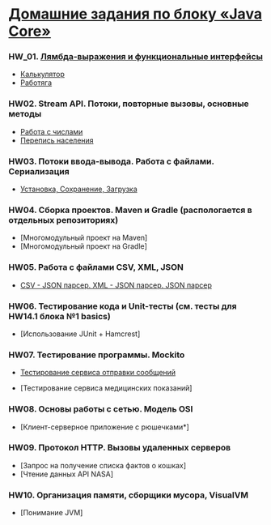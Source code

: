 # [Домашние задания по блоку «Java Core»](https://github.com/netology-code/jd-homeworks#3-%D0%B4%D0%BE%D0%BC%D0%B0%D1%88%D0%BD%D0%B8%D0%B5-%D0%B7%D0%B0%D0%B4%D0%B0%D0%BD%D0%B8%D1%8F-%D0%BF%D0%BE-%D0%BA%D1%83%D1%80%D1%81%D1%83-java-core)

### HW_01. [Лямбда-выражения и функциональные интерфейсы](https://github.com/netology-code/jd-homeworks/tree/master/lambda)
* [Калькулятор](LamdaFunctions/lambda_calculator)
* [Работяга](LamdaFunctions/lambda_worker)

### HW02. Stream API. Потоки, повторные вызовы, основные методы
* [Работа с числами](StreamAPI/WorkWithNambers)
* [Перепись населения](StreamAPI/Population_Census)

### HW03. Потоки ввода-вывода. Работа с файлами. Сериализация
* [Установка, Сохранение, Загрузка](File_Zip_Streams)

### HW04. Сборка проектов. Maven и Gradle (распологается в отдельных репозиториях)
* [Многомодульный проект на Maven]
* [Многомодульный проект на Gradle]

### HW05. Работа с файлами CSV, XML, JSON
* [CSV - JSON парсер. XML - JSON парсер. JSON парсер](csv_xml_json_parser_maven)

### HW06. Тестирование кода и Unit-тесты (см. тесты для HW14.1 блока №1 basics)
* [Использование JUnit + Hamcrest]

### HW07. Тестирование программы. Mockito
* [Тестирование сервиса отправки сообщений](mockito-geo-service-master)

* [Тестирование сервиса медицинских показаний]

### HW08. Основы работы с сетью. Модель OSI
* [Клиент-серверное приложение с рюшечками*]

### HW09. Протокол HTTP. Вызовы удаленных серверов
* [Запрос на получение списка фактов о кошках]
* [Чтение данных API NASA]

### HW10. Организация памяти, сборщики мусора, VisualVM
* [Понимание JVM]
